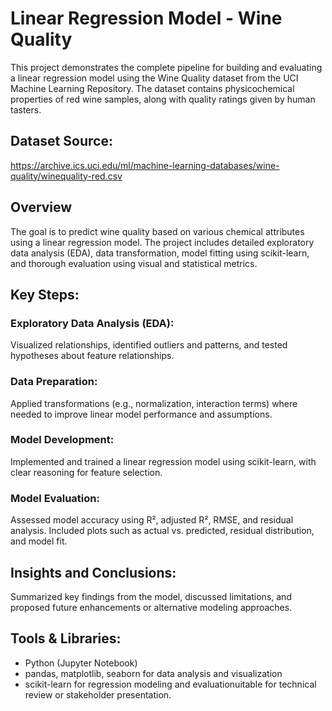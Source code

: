 # Linear Regression Model - Wine Quality
This project demonstrates the complete pipeline for building and evaluating a linear regression model using the Wine Quality dataset from the UCI Machine Learning Repository. The dataset contains physicochemical properties of red wine samples, along with quality ratings given by human tasters.

## Dataset Source:
https://archive.ics.uci.edu/ml/machine-learning-databases/wine-quality/winequality-red.csv

## Overview
The goal is to predict wine quality based on various chemical attributes using a linear regression model. The project includes detailed exploratory data analysis (EDA), data transformation, model fitting using scikit-learn, and thorough evaluation using visual and statistical metrics.

## Key Steps:
### Exploratory Data Analysis (EDA):
Visualized relationships, identified outliers and patterns, and tested hypotheses about feature relationships.

### Data Preparation:
Applied transformations (e.g., normalization, interaction terms) where needed to improve linear model performance and assumptions.

### Model Development:
Implemented and trained a linear regression model using scikit-learn, with clear reasoning for feature selection.

### Model Evaluation:
Assessed model accuracy using R², adjusted R², RMSE, and residual analysis. Included plots such as actual vs. predicted, residual distribution, and model fit.

## Insights and Conclusions:
Summarized key findings from the model, discussed limitations, and proposed future enhancements or alternative modeling approaches.

## Tools & Libraries:
- Python (Jupyter Notebook) </br>
- pandas, matplotlib, seaborn for data analysis and visualization </br>
- scikit-learn for regression modeling and evaluationuitable for technical review or stakeholder presentation. </br>
